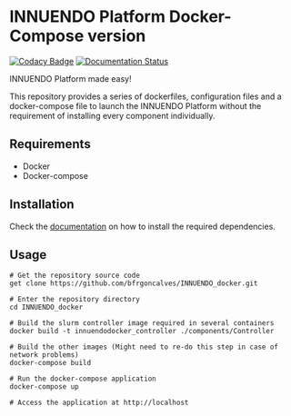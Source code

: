 # INNUENDO Platform Docker-Compose version

[![Codacy Badge](https://api.codacy.com/project/badge/Grade/bc6845f572614778b451b5dbb76a3591)](https://app.codacy.com/app/bfrgoncalves/INNUENDO_docker?utm_source=github.com&utm_medium=referral&utm_content=bfrgoncalves/INNUENDO_docker&utm_campaign=Badge_Grade_Dashboard)
[![Documentation Status](https://readthedocs.org/projects/innuendo/badge/?version=latest)](https://innuendo.readthedocs.io/en/latest/?badge=latest)

INNUENDO Platform made easy!

This repository provides a series of dockerfiles, configuration files and a docker-compose file
to launch the INNUENDO Platform without the requirement of installing every 
component individually.

## Requirements

* Docker
* Docker-compose

## Installation

Check the [documentation](https://innuendo.readthedocs.io/en/latest/docker-compose/docker-compose.html#running-the-innuendo-platform) on how to install the required dependencies.

## Usage

```
# Get the repository source code
get clone https://github.com/bfrgoncalves/INNUENDO_docker.git

# Enter the repository directory
cd INNUENDO_docker

# Build the slurm controller image required in several containers
docker build -t innuendodocker_controller ./components/Controller

# Build the other images (Might need to re-do this step in case of network problems)
docker-compose build

# Run the docker-compose application
docker-compose up

# Access the application at http://localhost
```

